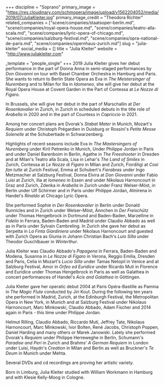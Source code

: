 +++
discipline = "Soprano"
primary_image = "https://res.cloudinary.com/schmopera/image/upload/v1562204052/media/2019/07/JuliaKleiter.jpg"
primary_image_credit = "Theodora Richter"
related_companies = ["scene/companies/staatsoper-berlin.md", "scene/companies/royal-opera-house.md", "scene/companies/teatro-alla-scala.md", "scene/companies/lyric-opera-of-chicago.md", "scene/companies/salzburg-festival.md", "scene/companies/opra-national-de-paris.md", "scene/companies/opernhaus-zurich.md"]
slug = "julia-kleiter"
social_media = []
title = "Julia Kleiter"
website = "http://www.juliakleiter.com"

_template = "people_single"
+++
2019 Julia Kleiter gives her debut performance in the part of Donna Anna in semi-staged performances by _Don Giovanni_ on tour with Basel Chamber Orchestra in Hamburg and Paris. She wants to return to Berlin State Opera as Eva in _The Meistersinger of Nuremberg_ and to Milan for Ilia in _Idomeneo_, she will give her debut at the Royal Opera House at Covent Garden in the Part of Contessa at _Le Nozze di Figaro_.

In Brussels, she will give her debut in the part of Marschallin at _Der Rosenkavalier_ in Zurich, in Zurich in scheduled debuts in the title role of _Arabella_ in 2020 and in the part of Countess in _Capriccio_ in 2021.

Among her concert plans are Dvorak's _Stabat Mater_ in Munich, Mozart's _Requiem_ under Christoph Prégardien in Duisburg or Rossini's _Petite Messe Solenelle_ at the Schubertiade in Schwarzenberg.

Highlights of recent seasons include Eva in _The Mastersingers of Nuremberg_ under Kiril Petrenko in Munich, Under Philippe Jordan in Paris and under Daniel Barenboim in Berlin, Agathe in _The Freeshooter_ in Dresden and at Milan's Teatro alla Scala, Lisa in Lehar's _The Land of Smiles_ in Zurich, Contessa at _Le Nozze di Figaro_ in Milan and Zurich, Fiordiligi at _Così fan tutte_ at Zurich Festival, Emma at Schubert's _Fierabras_ under Ingo Metzmacher at Salzburg Festival, Donna Elvira at _Don Giovanni_  under Fabio Luisi at Zurich, Ilia at _Iomeneo_ in Essen and under Nikolaus Harnoncourt in Graz and Zurich, Zdenka in _Arabella_ in Zurich under Franz Welser-Möst, in Berlin under Ulf Schirmer and in Paris under Philippe Jordan, Almirena in Handel's _Rinaldo_ at Chicago Lyric Opera.

She performed Sophie in _Der Rosenkavalier_ in Berlin under Donald Runnicles and in Zurich under Welser-Möst, Ännchen in _Der Freischütz_ under Thomas Hengelbrock in Dortmund and Baden-Baden, Marzelline in _Fidelio_ in Ferrara, Baden-Baden and Madrid under Claudio Abbado as well as in Paris under Sylvain Cambreling. In Zurich she gave her debut as Serpetta in _La Finta Giardiniera_ under Nikolaus Harnoncourt and guested with Zurich Opera as Giunia in Johann Christian Bach's _Luio Silla_ under Theodor Guschlbauer in _Winterthur_. 

Julia Kleiter was Claudio Abbado's _Papagena_ in Ferrara, Baden-Baden and Modena, Susanna in _Le Nozze di Figaro_ in Verona, Reggio Emilia, Dresden and Paris, Celia in Mozart's _Lucio Silla_  under Tamas Netopil in Venice and at Salzburg Festival, Amor in _Orfeo ed Euridice_ under Ricardo Muti in Florence and Euridice under Thomas Hengelbrock in Paris as well as Galathea in concert performances of Handel's _Acis and Galathea_ in Göttingen.

Julia Kleiter gave her operatic debut 2004 at Paris Opéra-Bastille as Pamina in _The Magic Flute_ conducted by Jiri Kout. During the following ten years she performed in Madrid, Zurich, at the Edinburgh Festival, the Metropolitan Opera in New York, in Munich and at Salzburg Festival under Nikolaus Harnoncourt, Marc Minkowski, Claudio Abbado, Adam Fischer and 2014 again in Paris - this time under Philippe Jordan. 

Helmut Rilling, Claudio Abbado, Riccardo Muti, Jeffrey Tate, Nikolaus Harnoncourt, Marc Minkowski, Ivor Bolten, René Jacobs, Christoph Poppen, Daniel Harding and many others or Marek Janowski. Lately she performed Dvorak's _Requiem_ under Philippe Herreweghe in Berlin, Schumann's _Paradise and Peri_ in Zurich and Brahms' _A German Requiem_ in London under Luisi, Haydn's _Creation_ in Milan and Berlin as well as Bruckner's _Te Deum_ in Munich under Mehta. 

Several DVDs and cd recordings are proving her artistic variety. 

Born in Limburg, Julia Kleiter studied with William Workmann in Hamburg and with Klesie Kelly-Moog in Cologne.